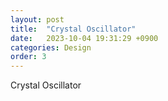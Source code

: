 ```yaml
---
layout: post
title:  "Crystal Oscillator"
date:   2023-10-04 19:31:29 +0900
categories: Design
order: 3
---
```


Crystal Oscillator